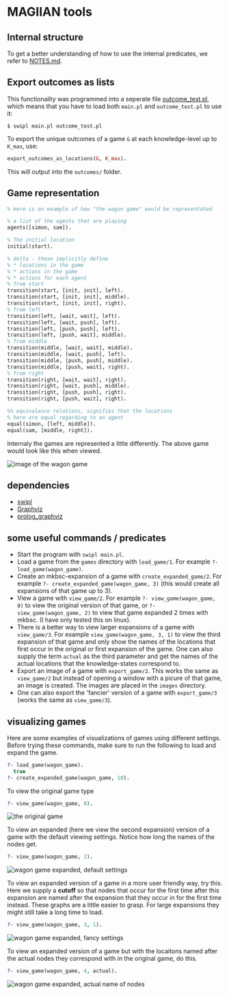 # MAGIIAN tools

## Internal structure
To get a better understanding of how to use the internal predicates, we refer to [NOTES.md](./NOTES.md). 

## Export outcomes as lists
This functionality was programmed into a seperate file [outcome_test.pl](outcome_test.pl), which means that you have to load both `main.pl` and `outcome_test.pl` to use it:
```console
$ swipl main.pl outcome_test.pl
```


To export the unique outcomes of a game `G` at each knowledge-level up to `K_max`, use:
```prolog
export_outcomes_as_locations(G, K_max).
``` 
This will output into the `outcomes/` folder.

## Game representation

```prolog
% Here is an example of how "the wagon game" would be representated

% a list of the agents that are playing
agents([simon, sam]).

% The initial location
initial(start).

% delta - these implicitly define
% * locations in the game
% * actions in the game
% * actions for each agent
% from start
transition(start, [init, init], left).
transition(start, [init, init], middle).
transition(start, [init, init], right).
% from left
transition(left, [wait, wait], left).
transition(left, [wait, push], left).
transition(left, [push, push], left).
transition(left, [push, wait], middle).
% from middle
transition(middle, [wait, wait], middle).
transition(middle, [wait, push], left).
transition(middle, [push, push], middle).
transition(middle, [push, wait], right).
% from right
transition(right, [wait, wait], right).
transition(right, [wait, push], middle).
transition(right, [push, push], right).
transition(right, [push, wait], right).

%% equivalence relations, signifies that the locations
% here are equal regarding to an agent
equal(simon, [left, middle]).
equal(sam, [middle, right]).
```

Internaly the games are represented a little differently. The above game would
look like this when viewed.

![image of the wagon game](./images/wagon_game_K0.png)

## dependencies

* [swipl](https://www.swi-prolog.org/)
* [Graphviz](https://graphviz.org/)
* [prolog_graphviz](https://github.com/wouterbeek/prolog_graphviz)

## some useful commands / predicates

* Start the program with `swipl main.pl`.
* Load a game from the `games` directory with `load_game/1`. For example `?-
  load_game(wagon_game)`.
* Create an mkbsc-expansion of a game with `create_expanded_game/2`. For example
  `?- create_expanded_game(wagon_game, 3)` (this would create all expansions of
  that game up to 3).
* View a game with `view_game/2`. For example `?- view_game(wagon_game, 0)` to view
  the original version of that game, or `?- view_game(wagon_game, 2)` to view that
  game expanded 2 times with mkbsc. (I have only tested this on linux).
* There is a better way to view larger expansions of a game with `view_game/3`.
  For example `view_game(wagon_game, 3, 1)` to view the third expansion of that
  game and only show the names of the locations that first occur in the original
  or first expansion of the game. One can also supply the term `actual` as the
  third parameter and get the names of the actual locations that the
  knowledge-states correspond to.
* Export an image of a game with `export_game/2`. This works the same as
  `view_game/2` but instead of opening a window with a picure of that game, an
  image is created. The images are placed in the `images` directory.
* One can also export the 'fancier' version of a game with `export_game/3`
  (works the same as `view_game/3`).

## visualizing games

Here are some examples of visualizations of games using different settings.
Before trying these commands, make sure to run the following to load and expand
the game.

```prolog
?- load_game(wagon_game).
  true
?- create_expanded_game(wagon_game, 10).
```

To view the original game type
```prolog
?- view_game(wagon_game, 0).
```
![the original game](./images/wagon_game_K0.png)

To view an expanded (here we view the second expansion) version of a game with
the default viewing settings. Notice how long the names of the nodes get.
```prolog
?- view_game(wagon_game, 2).
```
![wagon game expanded, default settings](./images/wagon_game_K2.png)

To view an expanded version of a game in a more user friendly way, try this.
Here we supply a **cutoff** so that nodes that occur for the first time after
this expansion are named after the expansion that they occur in for the first
time instead. These graphs are a little easier to grasp. For large expansions
they might still take a long time to load.
```prolog
?- view_game(wagon_game, 3, 1).
```
![wagon game expanded, fancy settings](./images/wagon_game_K3.png)

To view an expanded version of a game but with the locaitons named after
the actual nodes they correspond with in the original game, do this.
```prolog
?- view_game(wagon_game, 4, actual).
```
![wagon game expanded, actual name of nodes](./images/wagon_game_K4.png)
